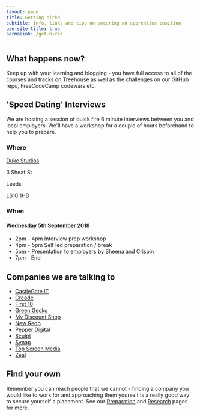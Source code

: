 ```yaml
---
layout: page
title: Getting hired
subtitle: Info, links and tips on securing an apprentice position
use-site-title: true
permalink: /get-hired
---
```


## What happens now?
Keep up with your learning and blogging - you have full access to all of the courses and tracks on Treehouse as well as the challenges on our GitHub repo, FreeCodeCamp codewars etc.


## 'Speed Dating' Interviews

We are hosting a session of quick fire 6 minute interviews between you and local employers. We'll have a workshop for a couple of hours beforehand to help you to prepare.

### Where
[Duke Studios](https://goo.gl/maps/V4d4NpeXiiL2)

3 Sheaf St

Leeds

LS10 1HD

### When
#### Wednesday 5th September 2018
* 2pm - 4pm Interview prep workshop
* 4pm - 5pm Self led preparation / break
* 5pm - Presentation to employers by Sheena and Crispin
* 7pm - End


## Companies we are talking to
* [CastleGate IT](https://www.castlegateit.co.uk/)
* [Creode](https://www.creode.co.uk/)
* [First 10](https://www.first10.co.uk/)
* [Green Gecko](greengeckodigital.co.uk)
* [My Discount Shop](https://www.mydiscountshop.co.uk/)
* [New Redo](https://www.newredo.com/)
* [Pepper Digital](https://www.pepperdigital.com/)
* [Sculpt](https://sculpt.digital/)
* [Synap](https://synap.ac/)
* [Top Screen Media](topscreenmedia.com/)
* [Zeal](https://wehavezeal.com/)

## Find your own
Remember you can reach people that we cannot - finding a company you would like to work for and approaching them yourself is a really good way to secure yourself a placement. See our [Preparation](preparation) and [Research](research) pages for more.
